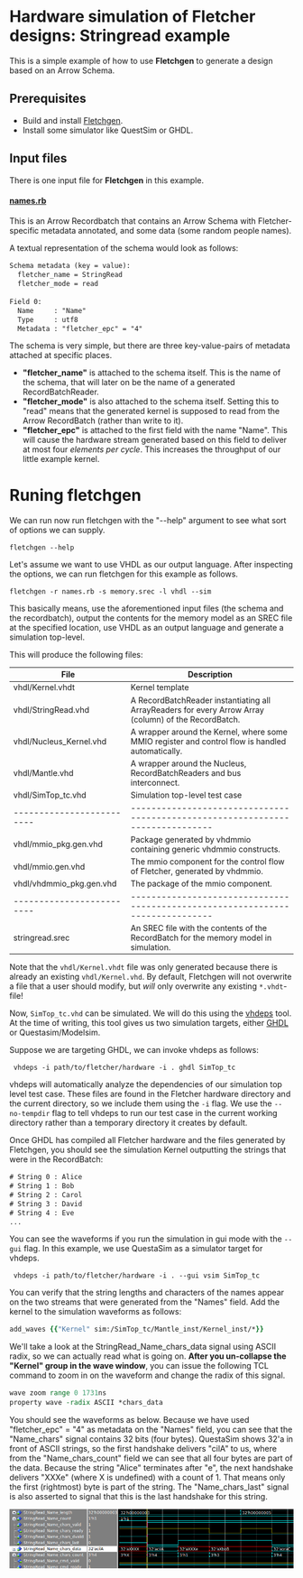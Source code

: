 # Hardware simulation of Fletcher designs: Stringread example

This is a simple example of how to use **Fletchgen** to generate a design based on an Arrow Schema.

## Prerequisites

* Build and install [Fletchgen](../../fletchgen/README.md).
* Install some simulator like QuestSim or GHDL.

## Input files

There is one input file for **Fletchgen** in this example.

#### [names.rb](names.rb)

This is an Arrow Recordbatch that contains an Arrow Schema with Fletcher-specific metadata annotated, and some data
(some random people names).

A textual representation of the schema would look as follows:
 
```
Schema metadata (key = value):
  fletcher_name = StringRead
  fletcher_mode = read
             
Field 0:
  Name     : "Name"
  Type     : utf8 
  Metadata : "fletcher_epc" = "4"
```

The schema is very simple, but there are three key-value-pairs of metadata attached at specific places.
* **"fletcher_name"** is attached to the schema itself. This is the name of the schema, that will later on be the name
of a generated RecordBatchReader.
* **"fletcher_mode"** is also attached to the schema itself. Setting this to "read" means that the generated kernel 
is supposed to read from the Arrow RecordBatch (rather than write to it).
* **"fletcher_epc"** is attached to the first field with the name "Name". This will cause the hardware stream generated based on 
  this field to deliver at most four *elements per cycle*. This increases the throughput of our little example kernel.

# Runing fletchgen

We can run now run fletchgen with the "--help" argument to see what sort of options we can supply.
```console
fletchgen --help
```

Let's assume we want to use VHDL as our output language. 
After inspecting the options, we can run fletchgen for this example as follows.

 ```console
fletchgen -r names.rb -s memory.srec -l vhdl --sim
```

This basically means, use the aforementioned input files (the schema and the recordbatch), output the contents for the
memory model as an SREC file at the specified location, use VHDL as an output language and generate a simulation 
top-level.

This will produce the following files:

| File                    | Description                                                                  |
|-------------------------|------------------------------------------------------------------------------|
| vhdl/Kernel.vhdt        | Kernel template                                                              |
| vhdl/StringRead.vhd     | A RecordBatchReader instantiating all ArrayReaders for every Arrow Array (column) of the RecordBatch. |
| vhdl/Nucleus_Kernel.vhd | A wrapper around the Kernel, where some MMIO register and control flow is handled automatically. |
| vhdl/Mantle.vhd         | A wrapper around the Nucleus, RecordBatchReaders and bus interconnect.       |
| vhdl/SimTop_tc.vhd      | Simulation top-level test case                                               |
|-------------------------|------------------------------------------------------------------------------|
| vhdl/mmio_pkg.gen.vhd   | Package generated by vhdmmio containing generic vhdmmio constructs.          |
| vhdl/mmio.gen.vhd       | The mmio component for the control flow of Fletcher, generated by vhdmmio.   |
| vhdl/vhdmmio_pkg.gen.vhd| The package of the mmio component.                                           |
|-------------------------|------------------------------------------------------------------------------|
| stringread.srec         | An SREC file with the contents of the RecordBatch for the memory model in simulation. |

Note that the `vhdl/Kernel.vhdt` file was only generated because there is already an existing `vhdl/Kernel.vhd`. By
default, Fletchgen will not overwrite a file that a user should modify, but *will* only overwrite any existing 
`*.vhdt`-file!

Now, `SimTop_tc.vhd` can be simulated. We will do this using the [vhdeps](https://github.com/abs-tudelft/vhdeps) tool. 
At the time of writing, this tool gives us two simulation targets, either [GHDL](https://github.com/ghdl/ghdl) 
or Questasim/Modelsim.

Suppose we are targeting GHDL, we can invoke vhdeps as follows:

```console
 vhdeps -i path/to/fletcher/hardware -i . ghdl SimTop_tc
```

vhdeps will automatically analyze the dependencies of our simulation top level test case. These files are found in 
the Fletcher hardware directory and the current directory, so we include them using the ```-i``` flag.
We use the ```--no-tempdir``` flag to tell vhdeps to run our test case in the current working directory rather than
a temporary directory it creates by default.
 
Once GHDL has compiled all Fletcher hardware and the files generated by Fletchgen, you should see the simulation Kernel 
outputting the strings that were in the RecordBatch:
 
```
# String 0 : Alice
# String 1 : Bob
# String 2 : Carol
# String 3 : David
# String 4 : Eve
...
```

You can see the waveforms if you run the simulation in gui mode with the ```--gui``` flag. 
In this example, we use QuestaSim as a simulator target for vhdeps.
```console
 vhdeps -i path/to/fletcher/hardware -i . --gui vsim SimTop_tc
```

You can verify that the string lengths and characters of the names appear on the two streams that were generated from
the "Names" field. Add the kernel to the simulation waveforms as follows:

```tcl
add_waves {{"Kernel" sim:/SimTop_tc/Mantle_inst/Kernel_inst/*}}
```

We'll take a look at the StringRead_Name_chars_data signal using ASCII radix, so we can actually read what is going on.
**After you un-collapse the "Kernel" group in the wave window**, you can issue the following TCL command to zoom in on the
waveform and change the radix of this signal.

```tcl
wave zoom range 0 1731ns
property wave -radix ASCII *chars_data 
```

You should see the waveforms as below. Because we have used "fletcher_epc" = "4" as metadata on the "Names" field, you 
can see that the "Name_chars" signal contains 32 bits (four bytes). QuestaSim shows 32'a in front of ASCII strings, so 
the first handshake delivers "cilA" to us, where from the "Name_chars_count" field we can see that all four bytes are 
part of the data. Because the string "Alice" terminates after "e", the next handshake delivers "XXXe" (where X is 
undefined) with a count of 1. That means only the first (rightmost) byte is part of the string. The "Name_chars_last" 
signal is also asserted to signal that this is the last handshake for this string.

![Example output](doc/example.png)

